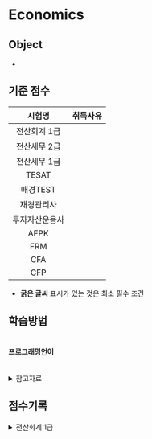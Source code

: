 # Economics

## Object
- 

## 기준 점수
| 시험명 | 취득사유 |
| :---: | :---: |
| 전산회계 1급 |  |
| 전산세무 2급 |  |
| 전산세무 1급 |  |
| TESAT |  |
| 매경TEST |  |
| 재경관리사 |  |
| 투자자산운용사 |  |
| AFPK |  |
| FRM |  |
| CFA |  |
| CFP |  |
- **굵은 글씨** 표시가 있는 것은 최소 필수 조건

## 학습방법
```
```
#### 프로그래밍언어
```
```

<details>
<summary>참고자료</summary>
  
- []()
</details>


## 점수기록
<details>
<summary>전산회계 1급</summary>
  
- .
</details>
